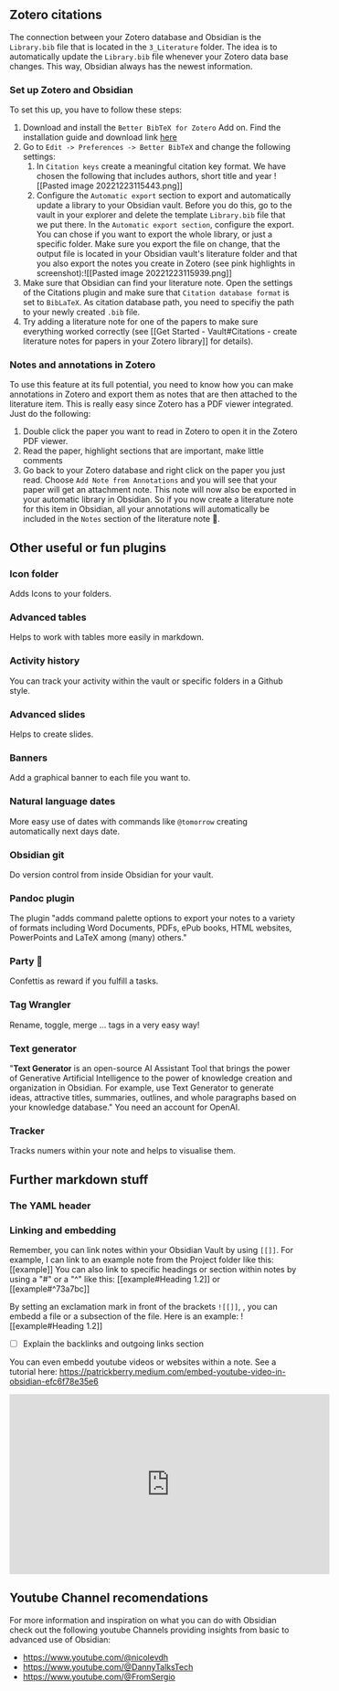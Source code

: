 ## Zotero citations

The connection between your Zotero database and Obsidian is the `Library.bib` file that is located in the `3_Literature` folder. The idea is to automatically update the `Library.bib` file whenever your Zotero data base changes. This way, Obsidian always has the newest information. 

### Set up Zotero and Obsidian

To set this up, you have to follow these steps:

1. Download and install the `Better BibTeX for Zotero` Add on. Find the installation guide and download link [here](https://retorque.re/zotero-better-bibtex/installation/)
2. Go to `Edit -> Preferences -> Better BibTeX` and change the following settings:
	1. In `Citation keys` create a meaningful citation key format. We have chosen the following that includes authors, short title and year ![[Pasted image 20221223115443.png]]
	2. Configure the `Automatic export` section to export and automatically update a library to your Obsidian vault. Before you do this, go to the vault in your explorer and delete the template `Library.bib` file that we put there. In the `Automatic export section`, configure the export. You can chose if you want to export the whole library, or just a specific folder. Make sure you export the file on change, that the output file is located in your Obsidian vault's literature folder and that you also export the notes you create in Zotero (see pink highlights in screenshot):![[Pasted image 20221223115939.png]]
3. Make sure that Obsidian can find your literature note. Open the settings of the Citations plugin and make sure that `Citation database format` is set to `BibLaTeX`. As citation database path, you need to specifiy the path to your newly created `.bib` file.
4. Try adding a literature note for one of the papers to make sure everything worked correctly (see [[Get Started - Vault#Citations - create literature notes for papers in your Zotero library]] for details).

### Notes and annotations in Zotero

To use this feature at its full potential, you need to know how you can make annotations in Zotero and export them as notes that are then attached to the literature item. This is really easy since Zotero has a PDF viewer integrated. Just do the following:

1. Double click the paper you want to read in Zotero to open it in the Zotero PDF viewer.
2. Read the paper, highlight sections that are important, make little comments
3. Go back to your Zotero database and right click on the paper you just read. Choose `Add Note from Annotations` and you will see that your paper will get an attachment note.
This note will now also be exported in your automatic library in Obsidian. So if you now create a literature note for this item in Obsidian, all your annotations will automatically be included in the `Notes` section of the literature note 🤩.


## Other useful or fun plugins

### Icon folder
Adds Icons to your folders. 

### Advanced tables 
Helps to work with tables more easily in markdown.

### Activity history
You can track your activity within the vault or specific folders in a Github style.

### Advanced slides
Helps to create slides.

### Banners
Add a graphical banner to each file you want to.

### Natural language dates
More easy use of dates with commands like `@tomorrow` creating automatically next days date. 

### Obsidian git
Do version control from inside Obsidian for your vault.

### Pandoc plugin 
The plugin "adds command palette options to export your notes to a variety of formats including Word Documents, PDFs, ePub books, HTML websites, PowerPoints and LaTeX among (many) others."

### Party 🎉
Confettis as reward if you fulfill a tasks.

### Tag Wrangler
Rename, toggle, merge ... tags in a very easy way! 

### Text generator
"**Text Generator** is an open-source AI Assistant Tool that brings the power of Generative Artificial Intelligence to the power of knowledge creation and organization in Obsidian.
For example, use Text Generator to generate ideas, attractive titles, summaries, outlines, and whole paragraphs based on your knowledge database."
You need an account for OpenAI.

### Tracker
Tracks numers within your note and helps to visualise them. 


## Further markdown stuff
### The YAML header

### Linking and embedding 

Remember, you can link notes within your Obsidian Vault by using `[[]]`. For example, I can link to an example note from the Project folder like this: [[example]]
You can also link to specific headings or section within notes by using a "#" or a "^" like this: [[example#Heading 1.2]] or [[example#^73a7bc]]

By setting an exclamation mark in front of the brackets `![[]]`, , you can embedd a file or a subsection of the file. Here is an example: 
![[example#Heading 1.2]]

- [ ] Explain the backlinks and outgoing links section

You can even embedd youtube videos or websites within a note. See a tutorial here: https://patrickberry.medium.com/embed-youtube-video-in-obsidian-efc6f78e35e6

<iframe width="560" height="315" src="https://www.youtube.com/embed/jwBZDQXopvc" title="YouTube video player" frameborder="0" allow="accelerometer; autoplay; clipboard-write; encrypted-media; gyroscope; picture-in-picture" allowfullscreen></iframe>


## Youtube Channel recomendations
For more information and inspiration on what you can do with Obsidian check out the following youtube Channels providing insights from basic to advanced use of Obsidian:
- https://www.youtube.com/@nicolevdh
- https://www.youtube.com/@DannyTalksTech 
- https://www.youtube.com/@FromSergio